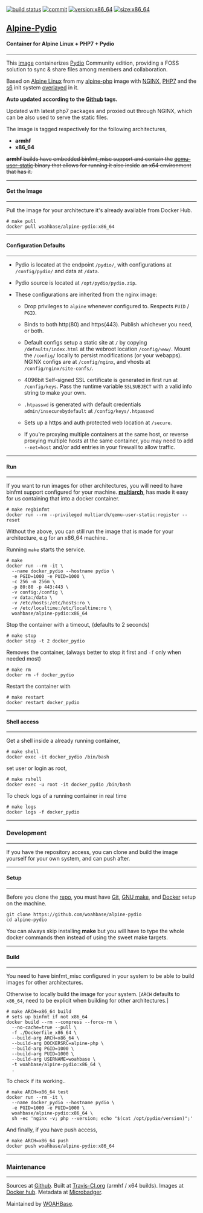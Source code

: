 [![build status][251]][232] [![commit][255]][231] [![version:x86_64][256]][235] [![size:x86_64][257]][235]

## [Alpine-Pydio][234]
#### Container for Alpine Linux + PHP7 + Pydio
---

This [image][233] containerizes [Pydio][137] Community edition,
providing a FOSS solution to sync & share files among members and
collaboration.

Based on [Alpine Linux][131] from my [alpine-php][132] image with [NGINX][135],
[PHP7][136] and the [s6][133] init system [overlayed][134] in it.

**Auto updated according to the [Github][138] tags.**

Updated with latest php7 packages and proxied out through NGINX,
which can be also used to serve the static files.

The image is tagged respectively for the following architectures,
* ~~**armhf**~~
* **x86_64**

~~**armhf** builds have embedded binfmt_misc support and contain the~~
~~[qemu-user-static][105] binary that allows for running it also inside~~
~~an x64 environment that has it.~~

---
#### Get the Image
---

Pull the image for your architecture it's already available from
Docker Hub.

```
# make pull
docker pull woahbase/alpine-pydio:x86_64
```

---
#### Configuration Defaults
---

* Pydio is located at the endpoint `/pydio/`, with configurations
  at `/config/pydio/` and data at `/data`.

* Pydio source is located at `/opt/pydio/pydio.zip`.

* These configurations are inherited from the nginx image:

    * Drop privileges to `alpine` whenever configured to. Respects
      `PUID` / `PGID`.

    * Binds to both http(80) and https(443). Publish whichever you
      need, or both.

    * Default configs setup a static site at `/` by copying
      `/defaults/index.html` at the webroot location
      `/config/www/`.  Mount the `/config/` locally to persist
      modifications (or your webapps). NGINX configs are at
      `/config/nginx`, and vhosts at `/config/nginx/site-confs/`.

    * 4096bit Self-signed SSL certificate is generated in first
      run at `/config/keys`. Pass the runtime variable
      `SSLSUBJECT` with a valid info string to make your own.

    * `.htpasswd` is generated with default credentials
      `admin/insecurebydefault` at `/config/keys/.htpasswd`

    * Sets up a https and auth protected web location at `/secure`.

    * If you're proxying multiple containers at the same host, or
      reverse proxying multiple hosts at the same container, you
      may need to add `--net=host` and/or add entries in your
      firewall to allow traffic.

---
#### Run
---

If you want to run images for other architectures, you will need
to have binfmt support configured for your machine. [**multiarch**][104],
has made it easy for us containing that into a docker container.

```
# make regbinfmt
docker run --rm --privileged multiarch/qemu-user-static:register --reset
```

Without the above, you can still run the image that is made for your
architecture, e.g for an x86_64 machine..

Running `make` starts the service.

```
# make
docker run --rm -it \
  --name docker_pydio --hostname pydio \
  -e PGID=1000 -e PUID=1000 \
  -c 256 -m 256m \
  -p 80:80 -p 443:443 \
  -v config:/config \
  -v data:/data \
  -v /etc/hosts:/etc/hosts:ro \
  -v /etc/localtime:/etc/localtime:ro \
  woahbase/alpine-pydio:x86_64
```

Stop the container with a timeout, (defaults to 2 seconds)

```
# make stop
docker stop -t 2 docker_pydio
```

Removes the container, (always better to stop it first and `-f`
only when needed most)

```
# make rm
docker rm -f docker_pydio
```

Restart the container with

```
# make restart
docker restart docker_pydio
```

---
#### Shell access
---

Get a shell inside a already running container,

```
# make shell
docker exec -it docker_pydio /bin/bash
```

set user or login as root,

```
# make rshell
docker exec -u root -it docker_pydio /bin/bash
```

To check logs of a running container in real time

```
# make logs
docker logs -f docker_pydio
```

---
### Development
---

If you have the repository access, you can clone and
build the image yourself for your own system, and can push after.

---
#### Setup
---

Before you clone the [repo][231], you must have [Git][101], [GNU make][102],
and [Docker][103] setup on the machine.

```
git clone https://github.com/woahbase/alpine-pydio
cd alpine-pydio
```
You can always skip installing **make** but you will have to
type the whole docker commands then instead of using the sweet
make targets.

---
#### Build
---

You need to have binfmt_misc configured in your system to be able
to build images for other architectures.

Otherwise to locally build the image for your system.
[`ARCH` defaults to `x86_64`, need to be explicit when building
for other architectures.]

```
# make ARCH=x86_64 build
# sets up binfmt if not x86_64
docker build --rm --compress --force-rm \
  --no-cache=true --pull \
  -f ./Dockerfile_x86_64 \
  --build-arg ARCH=x86_64 \
  --build-arg DOCKERSRC=alpine-php \
  --build-arg PGID=1000 \
  --build-arg PUID=1000 \
  --build-arg USERNAME=woahbase \
  -t woahbase/alpine-pydio:x86_64 \
  .
```

To check if its working..

```
# make ARCH=x86_64 test
docker run --rm -it \
  --name docker_pydio --hostname pydio \
  -e PGID=1000 -e PUID=1000 \
  woahbase/alpine-pydio:x86_64 \
  sh -ec 'nginx -v; php --version; echo "$(cat /opt/pydio/version)";'
```

And finally, if you have push access,

```
# make ARCH=x86_64 push
docker push woahbase/alpine-pydio:x86_64
```

---
### Maintenance
---

Sources at [Github][106]. Built at [Travis-CI.org][107] (armhf / x64 builds). Images at [Docker hub][108]. Metadata at [Microbadger][109].

Maintained by [WOAHBase][204].

[101]: https://git-scm.com
[102]: https://www.gnu.org/software/make/
[103]: https://www.docker.com
[104]: https://hub.docker.com/r/multiarch/qemu-user-static/
[105]: https://github.com/multiarch/qemu-user-static/releases/
[106]: https://github.com/
[107]: https://travis-ci.org/
[108]: https://hub.docker.com/
[109]: https://microbadger.com/

[131]: https://alpinelinux.org/
[132]: https://hub.docker.com/r/woahbase/alpine-php
[133]: https://skarnet.org/software/s6/
[134]: https://github.com/just-containers/s6-overlay
[135]: https://nginx.org
[136]: http://php.net/
[137]: https://pydio.com/
[138]: https://github.com/pydio/pydio-core/releases

[201]: https://github.com/woahbase
[202]: https://travis-ci.org/woahbase/
[203]: https://hub.docker.com/u/woahbase
[204]: https://woahbase.online/

[231]: https://github.com/woahbase/alpine-pydio
[232]: https://travis-ci.org/woahbase/alpine-pydio
[233]: https://hub.docker.com/r/woahbase/alpine-pydio
[234]: https://woahbase.online/#/images/alpine-pydio
[235]: https://microbadger.com/images/woahbase/alpine-pydio:x86_64
[236]: https://microbadger.com/images/woahbase/alpine-pydio:armhf

[251]: https://travis-ci.org/woahbase/alpine-pydio.svg?branch=master

[255]: https://images.microbadger.com/badges/commit/woahbase/alpine-pydio.svg

[256]: https://images.microbadger.com/badges/version/woahbase/alpine-pydio:x86_64.svg
[257]: https://images.microbadger.com/badges/image/woahbase/alpine-pydio:x86_64.svg

[258]: https://images.microbadger.com/badges/version/woahbase/alpine-pydio:armhf.svg
[259]: https://images.microbadger.com/badges/image/woahbase/alpine-pydio:armhf.svg
